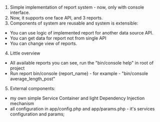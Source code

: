 1. Simple implementation of report system - now, only with console interface.
2. Now, it supports one face API, and 3 reports.
3. Components of system are reusable and system is extensible:
- You can use logic of implemented report for another data source API.
- You can get data for report not from single API
- You can change view of reports.
4. Little overview 
- All available reports you can see, run the "bin/console help" in root of project
- Run report bin/console {report_name} - for example - "bin/console average_length_post"
5. External components:
- my own simple Service Container and light Dependency Injection mechanism
- all configuration in app/config.php and app/params.php - it's services configuration and params;